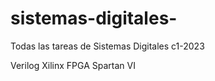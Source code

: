 # sistemas-digitales-

Todas las tareas de Sistemas Digitales
c1-2023

Verilog 
Xilinx FPGA Spartan VI
